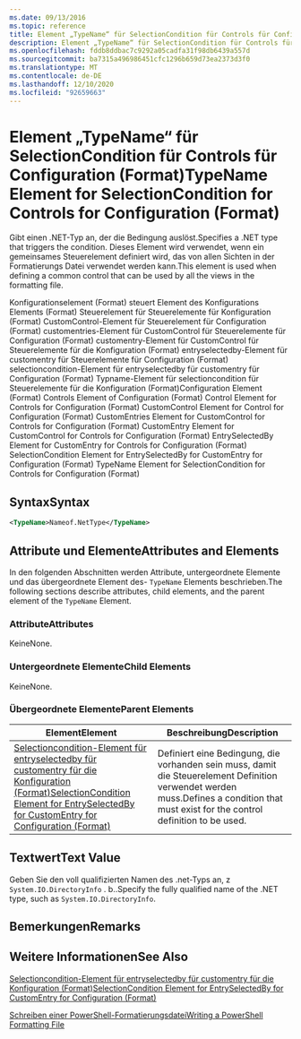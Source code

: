 ```yaml
---
ms.date: 09/13/2016
ms.topic: reference
title: Element „TypeName“ für SelectionCondition für Controls für Configuration (Format)
description: Element „TypeName“ für SelectionCondition für Controls für Configuration (Format)
ms.openlocfilehash: fddb8ddbac7c9292a05cadfa31f98db6439a557d
ms.sourcegitcommit: ba7315a496986451cfc1296b659d73ea2373d3f0
ms.translationtype: MT
ms.contentlocale: de-DE
ms.lasthandoff: 12/10/2020
ms.locfileid: "92659663"
---
```

# <a name="typename-element-for-selectioncondition-for-controls-for-configuration-format"></a><span data-ttu-id="86a6f-103">Element „TypeName“ für SelectionCondition für Controls für Configuration (Format)</span><span class="sxs-lookup"><span data-stu-id="86a6f-103">TypeName Element for SelectionCondition for Controls for Configuration (Format)</span></span>

<span data-ttu-id="86a6f-104">Gibt einen .NET-Typ an, der die Bedingung auslöst.</span><span class="sxs-lookup"><span data-stu-id="86a6f-104">Specifies a .NET type that triggers the condition.</span></span> <span data-ttu-id="86a6f-105">Dieses Element wird verwendet, wenn ein gemeinsames Steuerelement definiert wird, das von allen Sichten in der Formatierungs Datei verwendet werden kann.</span><span class="sxs-lookup"><span data-stu-id="86a6f-105">This element is used when defining a common control that can be used by all the views in the formatting file.</span></span>

<span data-ttu-id="86a6f-106">Konfigurationselement (Format) steuert Element des Konfigurations Elements (Format) Steuerelement für Steuerelemente für Konfiguration (Format) CustomControl-Element für Steuerelement für Configuration (Format) customentries-Element für CustomControl für Steuerelemente für Configuration (Format) customentry-Element für CustomControl für Steuerelemente für die Konfiguration (Format) entryselectedby-Element für customentry für Steuerelemente für Configuration (Format) selectioncondition-Element für entryselectedby für customentry für Configuration (Format) Typname-Element für selectioncondition für Steuerelemente für die Konfiguration (Format)</span><span class="sxs-lookup"><span data-stu-id="86a6f-106">Configuration Element (Format) Controls Element of Configuration (Format) Control Element for Controls for Configuration (Format) CustomControl Element for Control for Configuration (Format) CustomEntries Element for CustomControl for Controls for Configuration (Format) CustomEntry Element for CustomControl for Controls for Configuration (Format) EntrySelectedBy Element for CustomEntry for Controls for Configuration (Format) SelectionCondition Element for EntrySelectedBy for CustomEntry for Configuration (Format) TypeName Element for SelectionCondition for Controls for Configuration (Format)</span></span>

## <a name="syntax"></a><span data-ttu-id="86a6f-107">Syntax</span><span class="sxs-lookup"><span data-stu-id="86a6f-107">Syntax</span></span>

```xml
<TypeName>Nameof.NetType</TypeName>

```

## <a name="attributes-and-elements"></a><span data-ttu-id="86a6f-108">Attribute und Elemente</span><span class="sxs-lookup"><span data-stu-id="86a6f-108">Attributes and Elements</span></span>

<span data-ttu-id="86a6f-109">In den folgenden Abschnitten werden Attribute, untergeordnete Elemente und das übergeordnete Element des- `TypeName` Elements beschrieben.</span><span class="sxs-lookup"><span data-stu-id="86a6f-109">The following sections describe attributes, child elements, and the parent element of the `TypeName` Element.</span></span>

### <a name="attributes"></a><span data-ttu-id="86a6f-110">Attribute</span><span class="sxs-lookup"><span data-stu-id="86a6f-110">Attributes</span></span>

<span data-ttu-id="86a6f-111">Keine</span><span class="sxs-lookup"><span data-stu-id="86a6f-111">None.</span></span>

### <a name="child-elements"></a><span data-ttu-id="86a6f-112">Untergeordnete Elemente</span><span class="sxs-lookup"><span data-stu-id="86a6f-112">Child Elements</span></span>

<span data-ttu-id="86a6f-113">Keine</span><span class="sxs-lookup"><span data-stu-id="86a6f-113">None.</span></span>

### <a name="parent-elements"></a><span data-ttu-id="86a6f-114">Übergeordnete Elemente</span><span class="sxs-lookup"><span data-stu-id="86a6f-114">Parent Elements</span></span>

|<span data-ttu-id="86a6f-115">Element</span><span class="sxs-lookup"><span data-stu-id="86a6f-115">Element</span></span>|<span data-ttu-id="86a6f-116">Beschreibung</span><span class="sxs-lookup"><span data-stu-id="86a6f-116">Description</span></span>|
|-------------|-----------------|
|[<span data-ttu-id="86a6f-117">Selectioncondition-Element für entryselectedby für customentry für die Konfiguration (Format)</span><span class="sxs-lookup"><span data-stu-id="86a6f-117">SelectionCondition Element for EntrySelectedBy for CustomEntry for Configuration (Format)</span></span>](./selectioncondition-element-for-entryselectedby-for-controls-for-configuration-format.md)|<span data-ttu-id="86a6f-118">Definiert eine Bedingung, die vorhanden sein muss, damit die Steuerelement Definition verwendet werden muss.</span><span class="sxs-lookup"><span data-stu-id="86a6f-118">Defines a condition that must exist for the control definition to be used.</span></span>|

## <a name="text-value"></a><span data-ttu-id="86a6f-119">Textwert</span><span class="sxs-lookup"><span data-stu-id="86a6f-119">Text Value</span></span>

<span data-ttu-id="86a6f-120">Geben Sie den voll qualifizierten Namen des .net-Typs an, z `System.IO.DirectoryInfo` . b..</span><span class="sxs-lookup"><span data-stu-id="86a6f-120">Specify the fully qualified name of the .NET type, such as `System.IO.DirectoryInfo`.</span></span>

## <a name="remarks"></a><span data-ttu-id="86a6f-121">Bemerkungen</span><span class="sxs-lookup"><span data-stu-id="86a6f-121">Remarks</span></span>

## <a name="see-also"></a><span data-ttu-id="86a6f-122">Weitere Informationen</span><span class="sxs-lookup"><span data-stu-id="86a6f-122">See Also</span></span>

[<span data-ttu-id="86a6f-123">Selectioncondition-Element für entryselectedby für customentry für die Konfiguration (Format)</span><span class="sxs-lookup"><span data-stu-id="86a6f-123">SelectionCondition Element for EntrySelectedBy for CustomEntry for Configuration (Format)</span></span>](./selectioncondition-element-for-entryselectedby-for-controls-for-configuration-format.md)

[<span data-ttu-id="86a6f-124">Schreiben einer PowerShell-Formatierungsdatei</span><span class="sxs-lookup"><span data-stu-id="86a6f-124">Writing a PowerShell Formatting File</span></span>](./writing-a-powershell-formatting-file.md)
